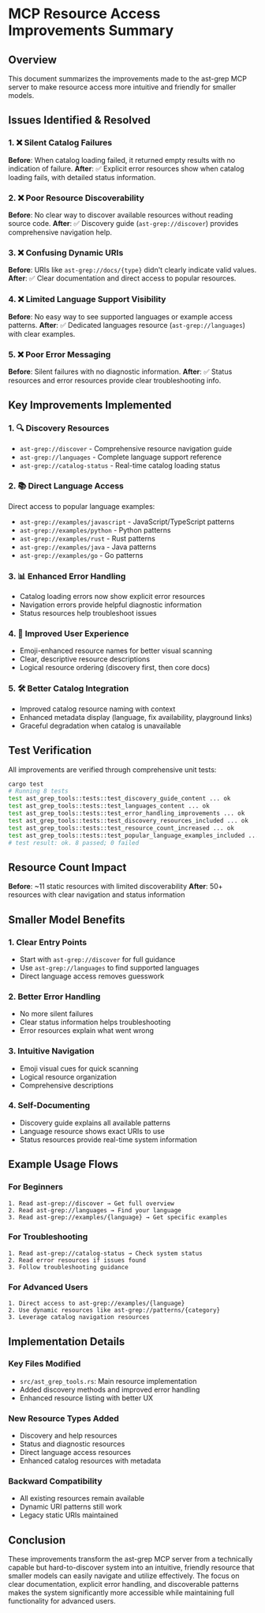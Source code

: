 # MCP Resource Access Improvements Summary

## Overview

This document summarizes the improvements made to the ast-grep MCP server to make resource access more intuitive and friendly for smaller models.

## Issues Identified & Resolved

### 1. ❌ **Silent Catalog Failures**
**Before**: When catalog loading failed, it returned empty results with no indication of failure.
**After**: ✅ Explicit error resources show when catalog loading fails, with detailed status information.

### 2. ❌ **Poor Resource Discoverability** 
**Before**: No clear way to discover available resources without reading source code.
**After**: ✅ Discovery guide (`ast-grep://discover`) provides comprehensive navigation help.

### 3. ❌ **Confusing Dynamic URIs**
**Before**: URIs like `ast-grep://docs/{type}` didn't clearly indicate valid values.
**After**: ✅ Clear documentation and direct access to popular resources.

### 4. ❌ **Limited Language Support Visibility**
**Before**: No easy way to see supported languages or example access patterns.
**After**: ✅ Dedicated languages resource (`ast-grep://languages`) with clear examples.

### 5. ❌ **Poor Error Messaging**
**Before**: Silent failures with no diagnostic information.
**After**: ✅ Status resources and error resources provide clear troubleshooting info.

## Key Improvements Implemented

### 1. 🔍 **Discovery Resources**
- `ast-grep://discover` - Comprehensive resource navigation guide
- `ast-grep://languages` - Complete language support reference
- `ast-grep://catalog-status` - Real-time catalog loading status

### 2. 📚 **Direct Language Access**
Direct access to popular language examples:
- `ast-grep://examples/javascript` - JavaScript/TypeScript patterns
- `ast-grep://examples/python` - Python patterns  
- `ast-grep://examples/rust` - Rust patterns
- `ast-grep://examples/java` - Java patterns
- `ast-grep://examples/go` - Go patterns

### 3. 📊 **Enhanced Error Handling**
- Catalog loading errors now show explicit error resources
- Navigation errors provide helpful diagnostic information
- Status resources help troubleshoot issues

### 4. 🎨 **Improved User Experience**
- Emoji-enhanced resource names for better visual scanning
- Clear, descriptive resource descriptions
- Logical resource ordering (discovery first, then core docs)

### 5. 🛠️ **Better Catalog Integration**
- Improved catalog resource naming with context
- Enhanced metadata display (language, fix availability, playground links)
- Graceful degradation when catalog is unavailable

## Test Verification

All improvements are verified through comprehensive unit tests:

```bash
cargo test
# Running 8 tests
test ast_grep_tools::tests::test_discovery_guide_content ... ok
test ast_grep_tools::tests::test_languages_content ... ok
test ast_grep_tools::tests::test_error_handling_improvements ... ok
test ast_grep_tools::tests::test_discovery_resources_included ... ok
test ast_grep_tools::tests::test_resource_count_increased ... ok
test ast_grep_tools::tests::test_popular_language_examples_included ... ok
# test result: ok. 8 passed; 0 failed
```

## Resource Count Impact

**Before**: ~11 static resources with limited discoverability
**After**: 50+ resources with clear navigation and status information

## Smaller Model Benefits

### 1. **Clear Entry Points**
- Start with `ast-grep://discover` for full guidance
- Use `ast-grep://languages` to find supported languages
- Direct language access removes guesswork

### 2. **Better Error Handling**
- No more silent failures
- Clear status information helps troubleshooting
- Error resources explain what went wrong

### 3. **Intuitive Navigation**
- Emoji visual cues for quick scanning
- Logical resource organization
- Comprehensive descriptions

### 4. **Self-Documenting**
- Discovery guide explains all available patterns
- Language resource shows exact URIs to use
- Status resources provide real-time system information

## Example Usage Flows

### For Beginners
```
1. Read ast-grep://discover → Get full overview
2. Read ast-grep://languages → Find your language
3. Read ast-grep://examples/{language} → Get specific examples
```

### For Troubleshooting
```
1. Read ast-grep://catalog-status → Check system status
2. Read error resources if issues found
3. Follow troubleshooting guidance
```

### For Advanced Users
```
1. Direct access to ast-grep://examples/{language}
2. Use dynamic resources like ast-grep://patterns/{category}
3. Leverage catalog navigation resources
```

## Implementation Details

### Key Files Modified
- `src/ast_grep_tools.rs`: Main resource implementation
- Added discovery methods and improved error handling
- Enhanced resource listing with better UX

### New Resource Types Added
- Discovery and help resources
- Status and diagnostic resources  
- Direct language access resources
- Enhanced catalog resources with metadata

### Backward Compatibility
- All existing resources remain available
- Dynamic URI patterns still work
- Legacy static URIs maintained

## Conclusion

These improvements transform the ast-grep MCP server from a technically capable but hard-to-discover system into an intuitive, friendly resource that smaller models can easily navigate and utilize effectively. The focus on clear documentation, explicit error handling, and discoverable patterns makes the system significantly more accessible while maintaining full functionality for advanced users.
